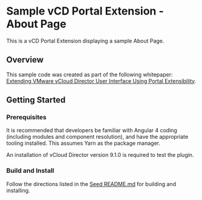 # Sample vCD Portal Extension - About Page
This is a vCD Portal Extension displaying a sample About Page.

## Overview ##
This sample code was created as part of the following whitepaper: [Extending VMware vCloud Director User Interface Using Portal Extensibility](https://www.vmware.com/content/dam/digitalmarketing/vmware/en/pdf/vcat/vmware-extending-vcloud-director-user-interface-using-portal-extensibility.pdf).

## Getting Started ##

### Prerequisites ###
It is recommended that developers be familiar with Angular 4 coding (including modules and component resolution), and have the appropriate tooling installed.  This assumes Yarn as the package manager.

An installation of vCloud Director version 9.1.0 is required to test the plugin.

### Build and Install ###
Follow the directions listed in the [Seed README.md](../../vcd-plugin-seed/README.md) for building and installing.

